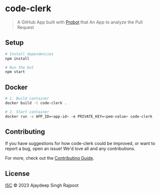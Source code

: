 # code-clerk

> A GitHub App built with [Probot](https://github.com/probot/probot) that An App to analyze the Pull Request

## Setup

```sh
# Install dependencies
npm install

# Run the bot
npm start
```

## Docker

```sh
# 1. Build container
docker build -t code-clerk .

# 2. Start container
docker run -e APP_ID=<app-id> -e PRIVATE_KEY=<pem-value> code-clerk
```

## Contributing

If you have suggestions for how code-clerk could be improved, or want to report a bug, open an issue! We'd love all and any contributions.

For more, check out the [Contributing Guide](CONTRIBUTING.md).

## License

[ISC](LICENSE) © 2023 Ajaydeep Singh Rajpoot
